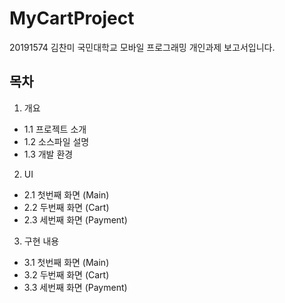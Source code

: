 # MyCartProject

20191574 김찬미
국민대학교 모바일 프로그래밍 개인과제 보고서입니다.

## 목차
1. 개요
  + 1.1 프로젝트 소개
  + 1.2 소스파일 설명
  + 1.3 개발 환경
  
2. UI
  + 2.1 첫번째 화면 (Main)
  + 2.2 두번째 화면 (Cart)
  + 2.3 세번째 화면 (Payment)
  
3. 구현 내용
  + 3.1 첫번째 화면 (Main)
  + 3.2 두번째 화면 (Cart)
  + 3.3 세번째 화면 (Payment)
